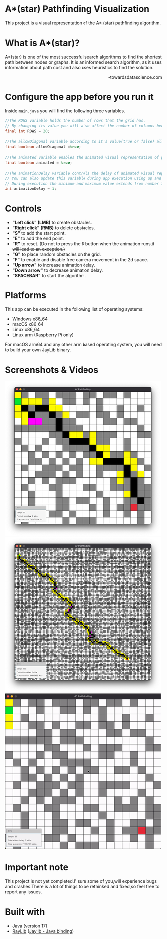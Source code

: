 # A*(star) Pathfinding Visualization 
This project is a visual representation of the [A* (star)](https://en.wikipedia.org/wiki/A*_search_algorithm) pathfinding algorithm.

# What is A*(star)?
A*(star) is one of the most successful search algorithms to find the shortest path between nodes or graphs. It is an informed search algorithm, as it uses information about path cost and also uses heuristics to find the solution.

<p align="right">-towardsdatascience.com</p>


# Configure the app before you run it
Inside `main.java` you will find the following three variables.

```java
//The ROWS variable holds the number of rows that the grid has.
// By changing its value you will also affect the number of columns because rows = columns.(DEFAULT = 20)
final int ROWS = 20;

//The allowDiagonal variable according to it's value(true or false) allows diagonal movement.(DEFAULT = true)
final boolean allowDiagonal =true;

//The animated variable enables the animated visual representation of pathfinding.(DEFAULT = true)
final boolean animated = true;

//The animationDelay variable controls the delay of animated visual representation. 
// You can also update this variable during app execution using up and down arrows (Check controls section). 
// During execution the minimum and maximum value extends from number 1 to number 8. (DEFAULT = 1)
int animationDelay = 1;
```

# Controls
* **"Left click" (LMB)** to create obstacles.
* **"Right click" (RMB)** to delete obstacles.
* **"S"** to add the start point.
* **"E"** to add the end point.
* **"R"** to reset. ~~(Do not to press the R button when the animation runs,it will lead to an exception.)~~
* **"G"** to place random obstacles on the grid.
* **"F"** to enable and disable free camera movement in the 2d space.
* **"Up arrow"** to increase animation delay.
* **"Down arrow"** to decrease animation delay.
* **"SPACEBAR"** to start the algorithm.

# Platforms
This app can be executed in the following list of operating systems:
* Windows x86_64
* macOS x86_64
* Linux x86_64
* Linux arm (Raspberry Pi only)

For macOS arm64 and any other arm based operating system, you will need to build your own JayLib binary.

# Screenshots & Videos

<img src="media/Image1.png"  width="500" height="500">
<img src="media/Image2.png"  width="500" height="500">
<img src="media/Gif.gif"  width="500" height="500">




# Important note
This project is not yet completed.I' sure some of you,will experience bugs and crashes.There is a lot of things to be rethinked and fixed,so feel free to report any issues.

# Built with
* Java (version 17)
* [RayLib](https://www.raylib.com/) ([Jaylib - Java binding](https://github.com/electronstudio/jaylib/))